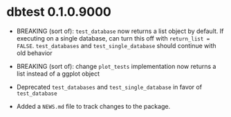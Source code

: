 # dbtest 0.1.0.9000

* BREAKING (sort of): `test_database` now returns a list object by default.  If
executing on a single database, can turn this off with `return_list = FALSE`.
`test_databases` and `test_single_database` should continue with old behavior

* BREAKING (sort of): change `plot_tests` implementation now returns a list instead
of a ggplot object

* Deprecated `test_databases` and `test_single_database` in favor of `test_database`

* Added a `NEWS.md` file to track changes to the package.
